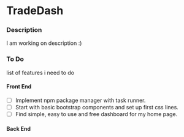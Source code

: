 # TradeDash

### Description
I am working on description :) 


### To Do
list of features i need to do
                   
#### Front End 
 - [ ] Implement npm package manager with task runner.     
 - [ ] Start with basic bootstrap components and set up first css lines. 
 - [ ] Find simple, easy to use and free dashboard for my home page.

#### Back End
